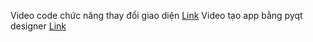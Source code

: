 
Video code chức năng thay đổi giao diện [Link](https://drive.google.com/file/d/1RelnAGoDB2Wd2ilNWdyNcdsR1cvEtYIC/view?usp=drive_link)
Video tạo app bằng pyqt designer [Link](https://drive.google.com/file/d/1C5bAV15GJH3uAK1V5k05u_5iu8kLQi-3/view?usp=drive_link)


